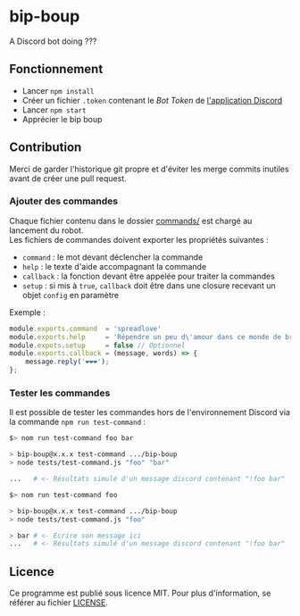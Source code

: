 # bip-boup
A Discord bot doing ???

## Fonctionnement

* Lancer `npm install`
* Créer un fichier `.token` contenant le *Bot Token* de [l'application Discord](https://discordapp.com/developers/applications/me/)
* Lancer `npm start`
* Apprécier le bip boup

## Contribution

Merci de garder l'historique git propre et d'éviter les merge commits inutiles avant de créer une pull request.

### Ajouter des commandes

Chaque fichier contenu dans le dossier [commands/](/commands) est chargé au lancement du robot.  
Les fichiers de commandes doivent exporter les propriétés suivantes :
* `command` : le mot devant déclencher la commande
* `help` : le texte d'aide accompagnant la commande
* `callback` : la fonction devant être appelée pour traiter la commandes
* `setup` : si mis à `true`, `callback` doit être dans une closure recevant un objet `config` en paramètre

Exemple :
```javascript
module.exports.command  = 'spreadlove'
module.exports.help     = 'Répendre un peu d\'amour dans ce monde de brutes.'
module.expots.setup     = false // Optionnel
module.exports.callback = (message, words) => {
    message.reply('❤️❤️❤️');
};
```

### Tester les commandes

Il est possible de tester les commandes hors de l'environnement Discord via la commande `npm run test-command` :
```sh
$> nom run test-command foo bar

> bip-boup@x.x.x test-command .../bip-boup
> node tests/test-command.js "foo" "bar"

...   # <- Résultats simulé d'un message discord contenant "!foo bar"
```

```sh
$> nom run test-command foo

> bip-boup@x.x.x test-command .../bip-boup
> node tests/test-command.js "foo"

> bar # <- Écrire son message ici
...   # <- Résultats simulé d'un message discord contenant "!foo bar"
```

## Licence

Ce programme est publié sous licence MIT. Pour plus d'information, se référer au fichier [LICENSE](/LICENSE).
